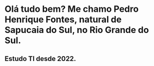 # Olá tudo bem? Me chamo Pedro Henrique Fontes, natural de Sapucaia do Sul, no Rio Grande do Sul.
## Estudo TI desde 2022. 
